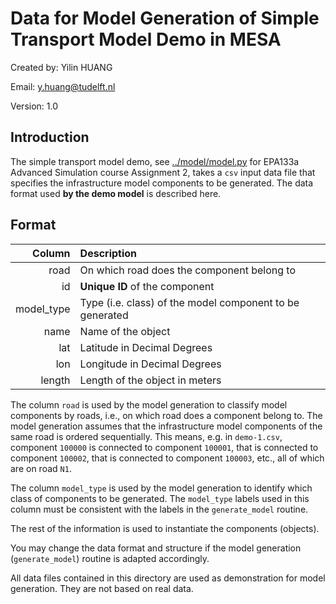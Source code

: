 # Data for Model Generation of Simple Transport Model Demo in MESA

Created by:
Yilin HUANG

Email:
y.huang@tudelft.nl

Version:
1.0

## Introduction

The simple transport model demo, see [../model/model.py](../model/model.py) for EPA133a Advanced Simulation course Assignment 2, takes a `csv` input data file that specifies the infrastructure model components to be generated. The data format used **by the demo model** is described here.

## Format

|     Column | Description                                              |
| ---------: | :------------------------------------------------------- |
|       road | On which road does the component belong to               |
|         id | **Unique ID** of the component                           |
| model_type | Type (i.e. class) of the model component to be generated |
|       name | Name of the object                                       |
|        lat | Latitude in Decimal Degrees                              |
|        lon | Longitude in Decimal Degrees                             |
|     length | Length of the object in meters                           |

The column `road` is used by the model generation to classify model components by roads, i.e., on which road does a component belong to. The model generation assumes that the infrastructure model components of the same road is ordered sequentially. This means, e.g. in `demo-1.csv`, component `100000` is connected to component `100001`, that is connected to component `100002`, that is connected to component `100003`, etc., all of which are on road `N1`.

The column `model_type` is used by the model generation to identify which class of components to be generated. The `model_type` labels used in this column must be consistent with the labels in the `generate_model` routine.

The rest of the information is used to instantiate the components (objects).

You may change the data format and structure if the model generation (`generate_model`) routine is adapted accordingly.

All data files contained in this directory are used as demonstration for model generation. They are not based on real data.
